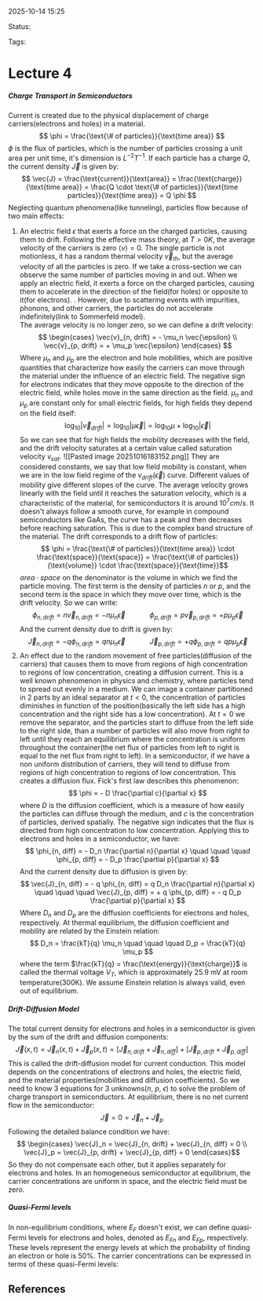 
2025-10-14 15:25

Status: 

Tags:

# Lecture 4
##### Charge Transport in Semiconductors
Current is created due to the physical displacement of charge carriers(electrons and holes) in a material.
$$
\phi = \frac{\text{\# of particles}}{\text{time area}} $$
$\phi$ is the flux of particles, which is the number of particles crossing a unit area per unit time, it's dimension is $L^{-2} T^{-1}$.
If each particle has a charge $Q$, the current density $\vec{J}$ is given by:
$$ \vec{J} = \frac{\text{current}}{\text{area}} = \frac{\text{charge}}{\text{time area}} = \frac{Q \cdot \text{\# of particles}}{\text{time particles}}{\text{time area}} = Q \phi $$
Neglecting quantum phenomena(like tunneling), particles flow because of two main effects:
1. An electric field $\epsilon$ that exerts a force on the charged particles, causing them to drift.
	Following the effective mass theory, at $T > 0K$, the average velocity of the carriers is zero $\langle v \rangle = 0$. The single particle is not motionless, it has a random thermal velocity $\vec{v}_{th}$, but the average velocity of all the particles is zero. If we take a cross-section we can observe the same number of particles moving in and out. When we apply an electric field, it exerts a force on the charged particles, causing them to accelerate in the direction of the field(for holes) or opposite to it(for electrons). . However, due to scattering events with impurities, phonons, and other carriers, the particles do not accelerate indefinitely(link to Sommerfeld model).  
	The average velocity is no longer zero, so we can define a drift velocity:
$$ \begin{cases}
\vec{v}_{n, drift} = - \mu_n \vec{\epsilon} \\
\vec{v}_{p, drift} = + \mu_p \vec{\epsilon}
				\end{cases} $$
	Where $\mu_n$ and $\mu_p$ are the electron and hole mobilities, which are positive quantities that characterize how easily the carriers can move through the material under the influence of an electric field. The negative sign for electrons indicates that they move opposite to the direction of the electric field, while holes move in the same direction as the field.
	$\mu_n$ and $\mu_p$ are constant only for small electric fields, for high fields they depend on the field itself:
$$ \log_{10} |\vec{v}_{drift}| = \log_{10} |\mu \vec{\epsilon}| = \log_{10} \mu + \log_{10} |\vec{\epsilon}| $$
	So we can see that for high fields the mobility decreases with the field, and the drift velocity saturates at a certain value called saturation velocity $v_{sat}$.
	![[Pasted image 20251016183152.png]]
	They are considered constants, we say that low field mobility is constant, when we are in the low field regime of the $v_{drift}(\vec{\epsilon})$ curve. Different values of mobility give different slopes of the curve. The average velocity grows linearly with the field until it reaches the saturation velocity, which is a characteristic of the material, for semiconductors it is around $10^7 cm/s$. It doesn't always follow a smooth curve, for example in compound semiconductors like GaAs, the curve has a peak and then decreases before reaching saturation. This is due to the complex band structure of the material. 
	The drift corresponds to a drift flow of particles:
$$
\phi = \frac{\text{\# of particles}}{\text{time area}} \cdot \frac{\text{space}}{\text{space}} = \frac{\text{\# of particles}}{\text{volume}} \cdot \frac{\text{space}}{\text{time}}$$
	$area \cdot space$ on the denominator is the volume in which we find the particle moving. The first term is the density of particles $n$ or $p$, and the second term is the space in which they move over time, which is the drift velocity. So we can write:
	$$ \phi_{n, drift} = n \vec{v}_{n, drift} = - n \mu_n \vec{\epsilon} \quad \quad \quad  \phi_{p, drift} = p \vec{v}_{p, drift} = + p \mu_p \vec{\epsilon} $$
	And the current density due to drift is given by:
	$$ \vec{J}_{n, drift} = - q \phi_{n, drift} = q n \mu_n \vec{\epsilon} \quad \quad \quad  \vec{J}_{p, drift} = + q \phi_{p, drift} = q p \mu_p \vec{\epsilon} $$
2. An effect due to the random movement of free particles(diffusion of the carriers) that causes them to move from regions of high concentration to regions of low concentration, creating a diffusion current. This is a well known phenomenon in physics and chemistry, where particles tend to spread out evenly in a medium. We can image a container partitioned in 2 parts by an ideal separator at $t < 0$, the concentration of particles diminishes in function of the position(basically the left side has a high concentration and the right side has a low concentration). At $t = 0$ we remove the separator, and the particles start to diffuse from the left side to the right side, than a number of particles will also move from right to left until they reach an equilibrium where the concentration is uniform throughout the container(the net flux of particles from left to right is equal to the net flux from right to left). 
	In a semiconductor, if we have a non uniform distribution of carriers, they will tend to diffuse from regions of high concentration to regions of low concentration. This creates a diffusion flux. Fick's first law describes this phenomenon:
$$
\phi = - D \frac{\partial c}{\partial x} $$
	where $D$ is the diffusion coefficient, which is a measure of how easily the particles can diffuse through the medium, and $c$ is the concentration of particles, derived spatially. The negative sign indicates that the flux is directed from high concentration to low concentration.
	Applying this to electrons and holes in a semiconductor, we have:
$$
\phi_{n, diff} = - D_n \frac{\partial n}{\partial x} \quad \quad \quad  \phi_{p, diff} = - D_p \frac{\partial p}{\partial x} $$
	And the current density due to diffusion is given by:
$$ \vec{J}_{n, diff} = - q \phi_{n, diff} = q D_n \frac{\partial n}{\partial x} \quad \quad \quad  \vec{J}_{p, diff} = + q \phi_{p, diff} = - q D_p \frac{\partial p}{\partial x} $$
	Where $D_n$ and $D_p$ are the diffusion coefficients for electrons and holes, respectively. At thermal equilibrium, the diffusion coefficient and mobility are related by the Einstein relation:
$$ D_n = \frac{kT}{q} \mu_n \quad \quad \quad  D_p = \frac{kT}{q} \mu_p $$
	where the term $\frac{kT}{q} = \frac{\text{energy}}{\text{charge}}$ is called the thermal voltage $V_T$, which is approximately 25.9 mV at room temperature(300K).
We assume Einstein relation is always valid, even out of equilibrium.
##### Drift-Diffusion Model
The total current density for electrons and holes in a semiconductor is given by the sum of the drift and diffusion components:
$$ \vec{J}(x, t) = \vec{J}_n (x, t) + \vec{J}_p (x, t) = [\vec{J}_{n, drift} + \vec{J}_{n, diff}] + [\vec{J}_{p, drift} + \vec{J}_{p, diff}] $$
This is called the drift-diffusion model for current conduction. This model depends on the concentrations of electrons and holes, the electric field, and the material properties(mobilities and diffusion coefficients). So we need to know 3 equations for 3 unknowns($n$, $p$, $\epsilon$) to solve the problem of charge transport in semiconductors.
At equilibrium, there is no net current flow in the semiconductor:
$$ \vec{J} = 0 = \vec{J}_n + \vec{J}_p $$
Following the detailed balance condition we have:
$$ \begin{cases}
\vec{J}_n = \vec{J}_{n, drift} + \vec{J}_{n, diff} = 0 \\
\vec{J}_p = \vec{J}_{p, drift} + \vec{J}_{p, diff} = 0
\end{cases}$$
So they do not compensate each other, but it applies separately for electrons and holes. In an homogeneous semiconductor at equilibrium, the carrier concentrations are uniform in space, and the electric field must be zero. 
##### Quasi-Fermi levels
In non-equilibrium conditions, where $E_F$ doesn't exist, we can define quasi-Fermi levels for electrons and holes, denoted as $E_{Fn}$ and $E_{Fp}$, respectively. These levels represent the energy levels at which the probability of finding an electron or hole is 50%. The carrier concentrations can be expressed in terms of these quasi-Fermi levels:

	
	







## References
